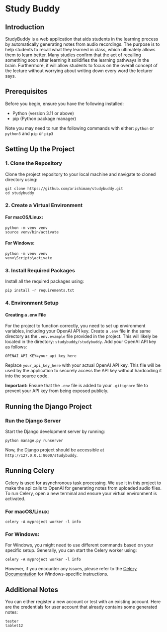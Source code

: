 # Study Buddy

## Introduction

StudyBuddy is a web application that aids students in the learning process by automatically generating notes from audio recordings. The purpose is to help students to recall what they learned in class, which ultimately allows them to learn better. Many studies confirm that the act of recalling something soon after learning it solidifies the learning pathways in the brain. Furthermore, it will allow students to focus on the overall concept of the lecture without worrying about writing down every word the lecturer says.

## Prerequisites

Before you begin, ensure you have the following installed:
- Python (version 3.11 or above)
- pip (Python package manager)

Note you may need to run the following commands with either: 
`python` or `python3`
and
`pip` or `pip3`

## Setting Up the Project

### 1. Clone the Repository

Clone the project repository to your local machine and navigate to cloned directory using:

```
git clone https://github.com/arishimam/studybuddy.git
cd studybuddy
```

### 2. Create a Virtual Environment

#### For macOS/Linux:
```
python -m venv venv
source venv/bin/activate
```

#### For Windows:
```
python -m venv venv
venv\Scripts\activate
```

### 3. Install Required Packages

Install all the required packages using:

```pip install -r requirements.txt```

### 4. Environment Setup

#### Creating a .env File

For the project to function correctly, you need to set up environment variables, including your OpenAI API key. Create a `.env` file in the same directory as the `.env.evample` file provided in the project. This will likely be located in the directory: `studybuddy/studybuddy`. Add your OpenAI API key as follows:

```OPENAI_API_KEY=your_api_key_here```

Replace `your_api_key_here` with your actual OpenAI API key. This file will be used by the application to securely access the API key without hardcoding it into the source code.

**Important:** Ensure that the `.env` file is added to your `.gitignore` file to prevent your API key from being exposed publicly.

## Running the Django Project

### Run the Django Server

Start the Django development server by running:

```python manage.py runserver```

Now, the Django project should be accessible at `http://127.0.0.1:8000/studybuddy`.

## Running Celery

Celery is used for asynchronous task processing. We use it in this project to make the api calls to OpenAI for generating notes from uploaded audio files. To run Celery, open a new terminal and ensure your virtual environment is activated.

### For macOS/Linux:
```celery -A myproject worker -l info```

### For Windows:

For Windows, you might need to use different commands based on your specific setup. Generally, you can start the Celery worker using:

```celery -A myproject worker -l info```

However, if you encounter any issues, please refer to the [Celery Documentation](https://docs.celeryproject.org/en/stable/getting-started/introduction.html) for Windows-specific instructions.

## Additional Notes

You can either register a new account or test with an existing account. Here are the credentials for user account that already contains some generated notes:

```
tester
tablet12
```

